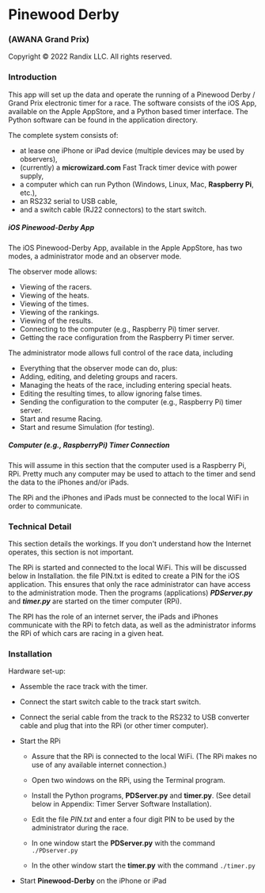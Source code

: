 # Pinewood Derby

### (AWANA Grand Prix)

Copyright © 2022 Randix LLC. All rights reserved.

### Introduction

This app will set up the data and operate the running of a Pinewood Derby / Grand Prix electronic timer for a race. The software consists of the iOS App, available on the Apple AppStore, and a Python based timer interface. The Python software can be found in the application directory.

The complete system consists of:

- at lease one iPhone or iPad device (multiple devices may be used by observers), 
- (currently) a **microwizard.com** Fast Track timer device with power supply,
- a computer which can run Python (Windows, Linux, Mac, **Raspberry Pi**, etc.), 
- an RS232 serial to USB cable, 
- and a switch cable (RJ22 connectors) to the start switch.

##### iOS Pinewood-Derby App

The iOS Pinewood-Derby App, available in the Apple AppStore, has two modes, a administrator mode and an observer mode.

The observer mode allows:

- Viewing of the racers.
- Viewing of the heats.
- Viewing of the times.
- Viewing of the rankings.
- Viewing of the results.
- Connecting to the computer (e.g., Raspberry Pi) timer server.
- Getting the race configuration from the Raspberry Pi timer server.

The administrator mode allows full control of the race data, including

- Everything that the observer mode can do, plus:
- Adding, editing, and deleting groups and racers.
- Managing the heats of the race, including entering special heats.
- Editing the resulting times, to allow ignoring false times.
- Sending the configuration to the computer (e.g., Raspberry Pi) timer server.
- Start and resume Racing.
- Start and resume Simulation (for testing).

##### Computer (e.g., RaspberryPi) Timer Connection

This will assume in this section that the computer used is a Raspberry Pi, RPi. Pretty much any computer may be used to attach to the timer and send the data to the iPhones and/or iPads. 

The RPi and the iPhones and iPads must be connected to the local WiFi in order to communicate. 

### Technical Detail

This section details the workings. If you don't understand how the Internet operates, this section is not important.

The RPi is started and connected to the local WiFi. This will be discussed below in Installation. the file PIN.txt is edited to create a PIN for the iOS application. This ensures that only the race administrator can have access to the administration mode.  Then the programs (applications) ***PDServer.py*** and ***timer.py*** are started on the timer computer (RPi).

The RPI has the role of an internet server, the iPads and iPhones communicate with the RPi to fetch data, as well as the administrator informs the RPi of which cars are racing in a given heat.

### Installation

Hardware set-up:

- Assemble the race track with the timer. 

- Connect the start switch cable to the track start switch. 

- Connect the serial cable from the track to the RS232 to USB converter cable and plug that into the RPi (or other timer computer).

- Start the RPi
  
  - Assure that the RPi is connected to the local WiFi. (The RPi makes no use of any available internet connection.)
  
  - Open two windows on the RPi, using the Terminal program.
  
  - Install the Python programs, **PDServer.py** and **timer.py**. (See detail below in Appendix: Timer Server Software Installation).
  
  - Edit the file *PIN.txt* and enter a four digit PIN to be used by the administrator during the race.
  
  - In one window start the **PDServer.py** with the command
    `./PDserver.py`
  
  - In the other window start the **timer.py** with the command
    `./timer.py`

- Start **Pinewood-Derby** on the iPhone or iPad
